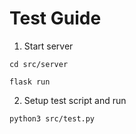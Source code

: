 # Test Guide

1. Start server

`cd src/server`

`flask run`

2. Setup test script and run

`python3 src/test.py`